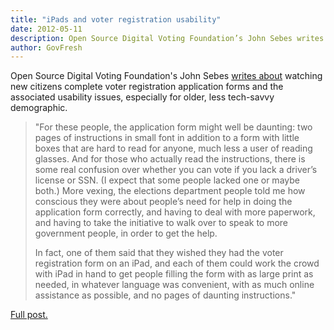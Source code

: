 ```yaml
---
title: "iPads and voter registration usability"
date: 2012-05-11
description: Open Source Digital Voting Foundation’s John Sebes writes about watching new citizens complete voter registration application forms and the associated usability issues, especially for older, less tech-savvy demographic.
author: GovFresh
---
```


Open Source Digital Voting Foundation's John Sebes <a href="http://www.trustthevote.org/new-citizens-adding-usability-to-the-voter-registration-process">writes about</a> watching new citizens complete voter registration application forms and the associated usability issues, especially for older, less tech-savvy demographic.

<blockquote>"For these people, the application form might well be daunting: two pages of instructions in small font in addition to a form with little boxes that are hard to read for anyone, much less a user of reading glasses. And for those who actually read the instructions, there is some real confusion over whether you can vote if you lack a driver’s license or SSN. (I expect that some people lacked one or maybe both.) More vexing, the elections department people told me how conscious they were about people’s need for help in doing the application form correctly, and having to deal with more paperwork, and having to take the initiative to walk over to speak to more government people, in order to get the help.

In fact, one of them said that they wished they had the voter registration form on an iPad, and each of them could work the crowd with iPad in hand to get people filling the form with as large print as needed, in whatever language was convenient, with as much online assistance as possible, and no pages of daunting instructions."</blockquote>

<a href="http://www.trustthevote.org/new-citizens-adding-usability-to-the-voter-registration-process">Full post.</a>


